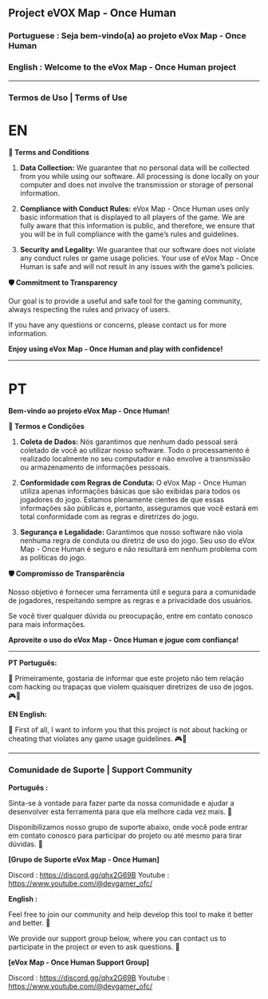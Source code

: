 ## Project eVOX Map - Once Human

### Portuguese : Seja bem-vindo(a) ao projeto eVox Map - Once Human

### English : Welcome to the eVox Map - Once Human project

---
### Termos de Uso | Terms of Use

# EN

**📜 Terms and Conditions**

1. **Data Collection:** We guarantee that no personal data will be collected from you while using our software. All processing is done locally on your computer and does not involve the transmission or storage of personal information.
    
2. **Compliance with Conduct Rules:** eVox Map - Once Human uses only basic information that is displayed to all players of the game. We are fully aware that this information is public, and therefore, we ensure that you will be in full compliance with the game’s rules and guidelines.
    
3. **Security and Legality:** We guarantee that our software does not violate any conduct rules or game usage policies. Your use of eVox Map - Once Human is safe and will not result in any issues with the game’s policies.
    

**🛡️ Commitment to Transparency**

Our goal is to provide a useful and safe tool for the gaming community, always respecting the rules and privacy of users.

If you have any questions or concerns, please contact us for more information.

**Enjoy using eVox Map - Once Human and play with confidence!**

---
# PT

**Bem-vindo ao projeto eVox Map - Once Human!**

**📜 Termos e Condições**

1. **Coleta de Dados:** Nós garantimos que nenhum dado pessoal será coletado de você ao utilizar nosso software. Todo o processamento é realizado localmente no seu computador e não envolve a transmissão ou armazenamento de informações pessoais.
    
2. **Conformidade com Regras de Conduta:** O eVox Map - Once Human utiliza apenas informações básicas que são exibidas para todos os jogadores do jogo. Estamos plenamente cientes de que essas informações são públicas e, portanto, asseguramos que você estará em total conformidade com as regras e diretrizes do jogo.
    
3. **Segurança e Legalidade:** Garantimos que nosso software não viola nenhuma regra de conduta ou diretriz de uso do jogo. Seu uso do eVox Map - Once Human é seguro e não resultará em nenhum problema com as políticas do jogo.
    

**🛡️ Compromisso de Transparência**

Nosso objetivo é fornecer uma ferramenta útil e segura para a comunidade de jogadores, respeitando sempre as regras e a privacidade dos usuários.

Se você tiver qualquer dúvida ou preocupação, entre em contato conosco para mais informações.

**Aproveite o uso do eVox Map - Once Human e jogue com confiança!**

---

**PT Português:**

🔔 Primeiramente, gostaria de informar que este projeto não tem relação com hacking ou trapaças que violem quaisquer diretrizes de uso de jogos. 🎮🚫

**EN English:**

🔔 First of all, I want to inform you that this project is not about hacking or cheating that violates any game usage guidelines. 🎮🚫

---
### Comunidade de Suporte | Support Community

**Português :**

Sinta-se à vontade para fazer parte da nossa comunidade e ajudar a desenvolver esta ferramenta para que ela melhore cada vez mais. 🌟

Disponibilizamos nosso grupo de suporte abaixo, onde você pode entrar em contato conosco para participar do projeto ou até mesmo para tirar dúvidas. 📩

**[Grupo de Suporte eVox Map - Once Human]**

Discord : https://discord.gg/qhx2G69B
Youtube : https://www.youtube.com/@devgamer_ofc/

**English :**

Feel free to join our community and help develop this tool to make it better and better. 🌟

We provide our support group below, where you can contact us to participate in the project or even to ask questions. 📩

**[eVox Map - Once Human Support Group]**

Discord : https://discord.gg/qhx2G69B
Youtube : https://www.youtube.com/@devgamer_ofc/
